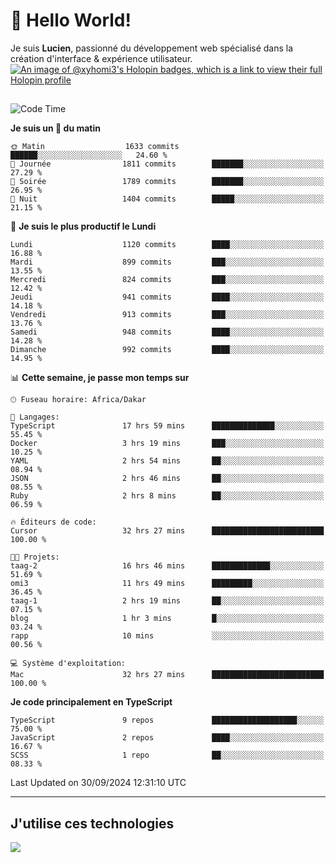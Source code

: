 # 👋 Hello World!

Je suis **Lucien**, passionné du développement web spécialisé dans la création d'interface & expérience utilisateur.
[![An image of @xyhomi3's Holopin badges, which is a link to view their full Holopin profile](https://holopin.me/xyhomi3)](https://holopin.io/@xyhomi3)

##

<!--START_SECTION:waka-->
![Code Time](http://img.shields.io/badge/Code%20Time-2%2C152%20hrs%2039%20mins-blue)

**Je suis un 🐤 du matin** 

```text
🌞 Matin                  1633 commits        ██████░░░░░░░░░░░░░░░░░░░   24.60 % 
🌆 Journée                1811 commits        ███████░░░░░░░░░░░░░░░░░░   27.29 % 
🌃 Soirée                 1789 commits        ███████░░░░░░░░░░░░░░░░░░   26.95 % 
🌙 Nuit                   1404 commits        █████░░░░░░░░░░░░░░░░░░░░   21.15 % 
```
📅 **Je suis le plus productif le Lundi** 

```text
Lundi                    1120 commits        ████░░░░░░░░░░░░░░░░░░░░░   16.88 % 
Mardi                    899 commits         ███░░░░░░░░░░░░░░░░░░░░░░   13.55 % 
Mercredi                 824 commits         ███░░░░░░░░░░░░░░░░░░░░░░   12.42 % 
Jeudi                    941 commits         ████░░░░░░░░░░░░░░░░░░░░░   14.18 % 
Vendredi                 913 commits         ███░░░░░░░░░░░░░░░░░░░░░░   13.76 % 
Samedi                   948 commits         ████░░░░░░░░░░░░░░░░░░░░░   14.28 % 
Dimanche                 992 commits         ████░░░░░░░░░░░░░░░░░░░░░   14.95 % 
```


📊 **Cette semaine, je passe mon temps sur** 

```text
🕑︎ Fuseau horaire: Africa/Dakar

💬 Langages: 
TypeScript               17 hrs 59 mins      ██████████████░░░░░░░░░░░   55.45 % 
Docker                   3 hrs 19 mins       ███░░░░░░░░░░░░░░░░░░░░░░   10.25 % 
YAML                     2 hrs 54 mins       ██░░░░░░░░░░░░░░░░░░░░░░░   08.94 % 
JSON                     2 hrs 46 mins       ██░░░░░░░░░░░░░░░░░░░░░░░   08.55 % 
Ruby                     2 hrs 8 mins        ██░░░░░░░░░░░░░░░░░░░░░░░   06.59 % 

🔥 Éditeurs de code: 
Cursor                   32 hrs 27 mins      █████████████████████████   100.00 % 

🐱‍💻 Projets: 
taag-2                   16 hrs 46 mins      █████████████░░░░░░░░░░░░   51.69 % 
omi3                     11 hrs 49 mins      █████████░░░░░░░░░░░░░░░░   36.45 % 
taag-1                   2 hrs 19 mins       ██░░░░░░░░░░░░░░░░░░░░░░░   07.15 % 
blog                     1 hr 3 mins         █░░░░░░░░░░░░░░░░░░░░░░░░   03.24 % 
rapp                     10 mins             ░░░░░░░░░░░░░░░░░░░░░░░░░   00.56 % 

💻 Système d'exploitation: 
Mac                      32 hrs 27 mins      █████████████████████████   100.00 % 
```

**Je code principalement en TypeScript** 

```text
TypeScript               9 repos             ███████████████████░░░░░░   75.00 % 
JavaScript               2 repos             ████░░░░░░░░░░░░░░░░░░░░░   16.67 % 
SCSS                     1 repo              ██░░░░░░░░░░░░░░░░░░░░░░░   08.33 % 
```




 Last Updated on 30/09/2024 12:31:10 UTC
<!--END_SECTION:waka-->
---

## J'utilise ces technologies

<p align="left">
  <a href="https://skillicons.dev">
    <img src="https://skillicons.dev/icons?i=ts,js,md,scss,tailwind,react,docker,express,astro,vite,nextjs,vercel,figma,ableton" />
  </a>
</p>


